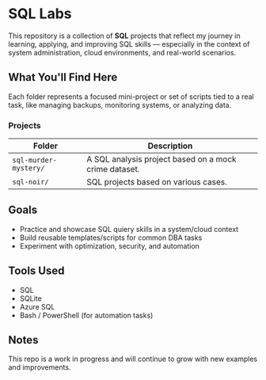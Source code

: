 # SQL Labs

This repository is a collection of **SQL** projects that reflect my journey in learning, applying, and improving SQL skills — especially in the context of system administration, cloud environments, and real-world scenarios.

## What You'll Find Here

Each folder represents a focused mini-project or set of scripts tied to a real task, like managing backups, monitoring systems, or analyzing data. 

### Projects

| Folder                  | Description |
|--------------------------|-------------|
| `sql-murder-mystery/` | A SQL analysis project based on a mock crime dataset. |
| `sql-noir/` | SQL projects based on various cases. |

## Goals

- Practice and showcase SQL quiery skills in a system/cloud context
- Build reusable templates/scripts for common DBA tasks
- Experiment with optimization, security, and automation

## Tools Used

- SQL
- SQLite
- Azure SQL 
- Bash / PowerShell (for automation tasks)

## Notes

This repo is a work in progress and will continue to grow with new examples and improvements.
